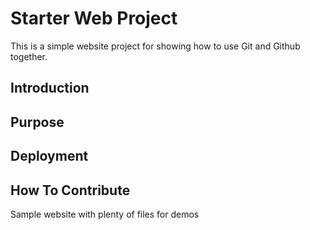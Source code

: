 # Starter Web Project

This is a simple website project for showing how to use Git and Github together.

## Introduction

## Purpose

## Deployment

## How To Contribute

Sample website with plenty of files for demos